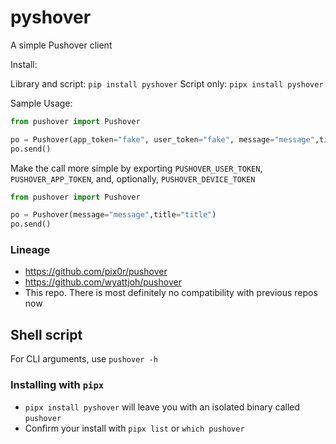 # pyshover

A simple Pushover client

Install:

Library and script: `pip install pyshover`
Script only: `pipx install pyshover`


Sample Usage:

```python
from pushover import Pushover

po = Pushover(app_token="fake", user_token="fake", message="message",title="title")
po.send()
```

Make the call more simple by exporting `PUSHOVER_USER_TOKEN`,
`PUSHOVER_APP_TOKEN`, and, optionally, `PUSHOVER_DEVICE_TOKEN`

```python
from pushover import Pushover

po = Pushover(message="message",title="title")
po.send()
```

### Lineage

- <https://github.com/pix0r/pushover>
- <https://github.com/wyattjoh/pushover>
- This repo. There is most definitely no compatibility with previous repos now

## Shell script

For CLI arguments, use `pushover -h`

### Installing with `pipx`

- `pipx install pyshover` will leave you with an isolated binary called `pushover`
- Confirm your install with `pipx list` or `which pushover`

